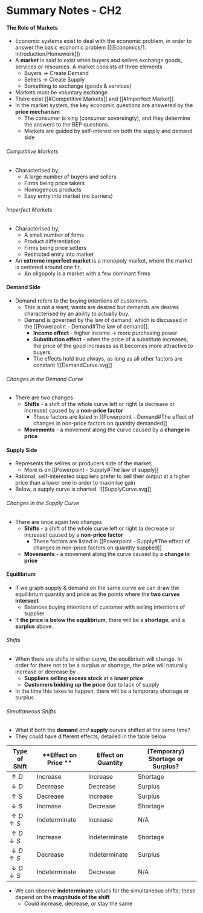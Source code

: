 # Summary Notes - CH2
#### The Role of Markets
- Economic systems exist to deal with the economic problem, in order to answer the basic economic problem ([[Economics/1. Introduction/Homework]])
- A **market** is said to exist when buyers and sellers exchange goods, services or resources. A market consists of three elements
	- Buyers $\rightarrow$ Create Demand
	- Sellers $\rightarrow$ Create Supply
	- Something to exchange (goods & services)
- Markets must be voluntary exchange
- There exist [[#Competitive Markets]] and [[#Imperfect Market]]
- In the market system, the key economic questions are answered by the **price mechanism**
	- The consumer is king (consumer sovereingty), and they determine the answers to the BEP questions.
	- Markets are guided by self-interest on both the supply and demand side

###### Competitive Markets
- Characterised by;
	- A large number of buyers and sellers
	- Firms being price takers
	- Homogenous products
	- Easy entry into market (no barriers)

###### Imperfect Markets
- Characterised by;
	- A small number of firms
	- Product differentiation
	- Firms being price setters
	- Restricted entry into market
- An **extreme imperfect market** is a monopoly market, where the market is centered around one fir,.
	- An oligopoly is a market with a few dominant firms


#### Demand Side
- Demand refers to the buying intentions of customers.
	- This is not a want; wants are desired but demands are desires characterised by an ability to actually buy.
	- Demand is governed by the law of demand, which is discussed in the [[Powerpoint - Demand#The law of demand]].
		- **Income effect** - higher income $\rightarrow$ more purchasing power
		- **Substitution effect** - when the price of a substitute increases, the price of the good increases as it becomes more attractive to buyers.
		- The effects hold true always, as long as all other factors are constant
![[DemandCurve.svg]]

###### Changes in the Demand Curve
- There are two changes
	- **Shifts** - a shift of the whole curve left or right (a decrease or increase) caused by a **non-price factor**
		- These factors are listed in [[Powerpoint - Demand#The effect of changes in non-price factors on quantity demanded]]
	- **Movements** - a movement along the curve caused by a **change in price**

#### Supply Side
- Represents the sellres or producers side of the market.
	- More is on [[Powerpoint - Supply#The law of supply]]
- Rational, self-interested suppliers prefer to sell their output at a higher price than a lower one in order to maximise gain
- Below, a supply curve is charted.
![[SupplyCurve.svg]]

###### Changes in the Supply Curve
- There are once again two changes
	- **Shifts** - a shift of the whole curve left or right (a decrease or increase) caused by a **non-price factor**
		- These factors are listed in [[Powerpoint - Supply#The effect of changes in non-price factors on quantity supplied]]
	- **Movements** - a movement along the curve caused by a **change in price**


#### Equilibrium
- If we graph supply & demand on the same curve we can draw the equilibrium quantity and price as the points where the **two curves intersect**
	- Balances buying intentions of customer with selling intentions of supplier
- If **the price is below the equilibrium**, there will be a **shortage**, and a **surplus** above.

###### Shifts
- When there are shifts in either curve, the equilbrium will change. In order for there not to be a surplus or shortage, the price will naturally increase or decrease by
	- **Suppliers selling excess stock** at a **lower price**
	- **Customers bidding up the price** due to lack of supply
- In the time this takes to happen, there will be a temporary shortage or surplus

###### Simultaneous Shifts
- What if both the **demand** *and* **supply** curves shifted at the same time?
- They could have different effects, detailed in the table below

| **Type of Shift**           | **Effect on Price ** | **Effect on Quantity** | (Temporary) **Shortage or Surplus?** |
| --------------------------- | -------------------- | ---------------------- | ------------------------------------ |
| $\uparrow D$                | Increase             | Increase               | Shortage                             |
| $\downarrow D$              | Decrease             | Decrease               | Surplus                              |
| $\uparrow S$                | Decrease             | Increase               | Surplus                              |
| $\downarrow S$              | Increase             | Decrease               | Shortage                             |
| $\uparrow D \uparrow S$     | Indeterminate        | Increase               | N/A                                  |
| $\uparrow D \downarrow S$   | Increase             | Indeterminate          | Shortage                             |
| $\downarrow D \uparrow S$   | Decrease             | Indeterminate          | Surplus                              |
| $\downarrow D \downarrow S$ | Indeterminate        | Decrease               | N/A                                     |
- We can observe **indeterminate** values for the simultaneous shifts; these depend on the **magnitude of the shift**
	- Could increase, decrease, or stay the same

